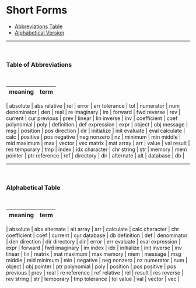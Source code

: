 # Short Forms

- [Abbreviations Table](https://github.com/JuliaPraxis/Naming/blob/master/shortforms.md#table-of-abbreviations)
- [Alphabetical Version](https://github.com/JuliaPraxis/Naming/blob/master/shortforms.md#alphabetical-table)

-----
&nbsp; &nbsp; 
### Table of Abbreviations
&nbsp; &nbsp;  

meaning|term
-----|-------
|
absolute | abs 
relative | rel 
|
error | err 
tolerance | tol 
|
numerator | num
denominator | den
|
real | re
imaginary | im
|
forward | fwd 
reverse | rev 
|
current | cur
previous | prev 
|
linear | lin
inverse | inv
|
coefficient | coef
polynomial | poly
|
definition | def
expression | expr
|
object | obj
message | msg
|
position | pos
direction | dir
|
initialize | init
evaluate | eval
calculate | calc
|
positive | pos
negative | neg
nonzero | nz 
|
minimum | min
middle | mid
maximum | max 
|
vector | vec
matrix | mat 
array | arr 
| 
value | val 
result | res
temporary | tmp
|
index | idx
character | chr
string | str
|
memory | mem
pointer | ptr
reference | ref
|
directory | dir
|
alternate | alt
|
database | db
|

-----
&nbsp; &nbsp; 
### Alphabetical Table
&nbsp; &nbsp; 

meaning| term
-----|-------
|
absolute | abs 
alternate | alt
array | arr
|
calculate | calc
character | chr
coefficient | coef
|
current | cur
database | db
definition | def
|
denominator | den
direction | dir
directory | dir
|
error | err
evaluate | eval
expression | expr
|
forward | fwd
imaginary | im
index | idx
|
initialize | init
inverse | inv
linear | lin
|
matrix | mat
maximum | max
memory | mem
|
message | msg
middle | mid
minimum | min
|
negative | neg
nonzero | nz
numerator | num
|
object | obj
pointer | ptr
polynomial | poly
|
position | pos
positive | pos
previous | prev
|
real | re
reference | ref
relative | rel
|
result | res
reverse | rev
string | str
|
temporary | tmp
tolerance | tol
value | val
|
vector | vec
|
